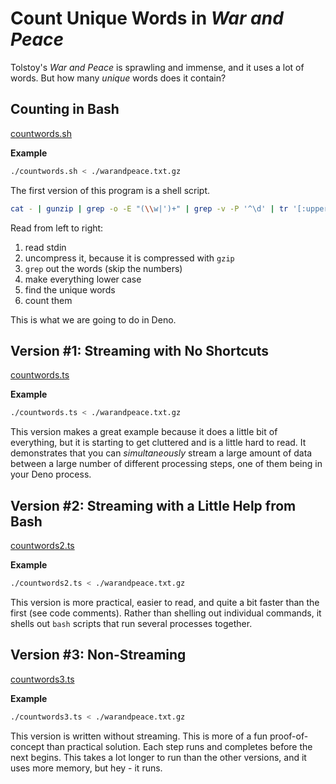 # Count Unique Words in _War and Peace_

Tolstoy's _War and Peace_ is sprawling and immense, and it uses a lot of words.
But how many _unique_ words does it contain?

## Counting in Bash

[countwords.sh](./countwords.sh)

**Example**

```sh
./countwords.sh < ./warandpeace.txt.gz
```

The first version of this program is a shell script.

```sh
cat - | gunzip | grep -o -E "(\\w|')+" | grep -v -P '^\d' | tr '[:upper:]' '[:lower:]' | sort | uniq  | wc -l
```

Read from left to right:

1. read stdin
1. uncompress it, because it is compressed with `gzip`
1. `grep` out the words (skip the numbers)
1. make everything lower case
1. find the unique words
1. count them

This is what we are going to do in Deno.

## Version #1: Streaming with No Shortcuts

[countwords.ts](./countwords.ts)

**Example**

```sh
./countwords.ts < ./warandpeace.txt.gz
```

This version makes a great example because it does a little bit of everything,
but it is starting to get cluttered and is a little hard to read. It
demonstrates that you can _simultaneously_ stream a large amount of data between
a large number of different processing steps, one of them being in your Deno
process.

## Version #2: Streaming with a Little Help from Bash

[countwords2.ts](./countwords2.ts)

**Example**

```sh
./countwords2.ts < ./warandpeace.txt.gz
```

This version is more practical, easier to read, and quite a bit faster than the
first (see code comments). Rather than shelling out individual commands, it
shells out `bash` scripts that run several processes together.

## Version #3: Non-Streaming

[countwords3.ts](./countwords3.ts)

**Example**

```sh
./countwords3.ts < ./warandpeace.txt.gz
```

This version is written without streaming. This is more of a fun
proof-of-concept than practical solution. Each step runs and completes before
the next begins. This takes a lot longer to run than the other versions, and it
uses more memory, but hey - it runs.
